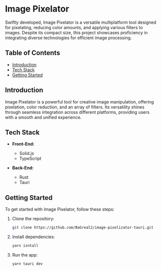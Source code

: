 # Image Pixelator

Swiftly developed, Image Pixelator is a versatile multiplatform tool designed for pixelating, reducing color amounts, and applying various filters to images. Despite its compact size, this project showcases proficiency in integrating diverse technologies for efficient image processing.

## Table of Contents

- [Introduction](#introduction)
- [Tech Stack](#tech-stack)
- [Getting Started](#getting-started)

## Introduction

Image Pixelator is a powerful tool for creative image manipulation, offering pixelation, color reduction, and an array of filters. Its versatility shines through seamless integration across different platforms, providing users with a smooth and unified experience.

## Tech Stack

- **Front-End:**

  - Solid.js
  - TypeScript

- **Back-End:**

  - Rust
  - Tauri

## Getting Started

To get started with Image Pixelator, follow these steps:

1. Clone the repository:
   ```bash
   git clone https://github.com/BaGreal2/image-pixelizator-tauri.git
   ```
2. Install dependencies:
   ```bash
   yarn isntall
   ```
3. Run the app:
   ```bash
   yarn tauri dev
   ```
